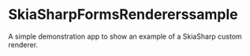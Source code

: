 # SkiaSharpFormsRendererssample
A simple demonstration app to show an example of a SkiaSharp custom renderer.
